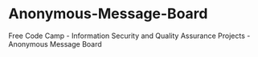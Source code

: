 # Anonymous-Message-Board
Free Code Camp - Information Security and Quality Assurance Projects - Anonymous Message Board
